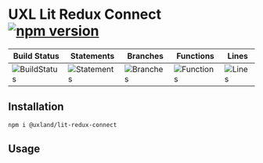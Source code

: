 # UXL Lit Redux Connect [![npm version](https://badge.fury.io/js/%40uxland%2Flit-redux-connect.svg)](https://badge.fury.io/js/%40uxland%2Flit-redux-connect)

| Build Status                                    | Statements                                    | Branches                                  | Functions                                   | Lines                               |
| ----------------------------------------------- | --------------------------------------------- | ----------------------------------------- | ------------------------------------------- | ----------------------------------- |
| ![BuildStatus](https://img.shields.io/badge/Build-Passing-brightgreen.svg "Building Status") | ![Statements](https://img.shields.io/badge/Coverage-44.55%25-red.svg "Make me better!") | ![Branches](https://img.shields.io/badge/Coverage-83.7%25-yellow.svg "Make me better!") | ![Functions](https://img.shields.io/badge/Coverage-32%25-red.svg "Make me better!") | ![Lines](https://img.shields.io/badge/Coverage-44.55%25-red.svg "Make me better!") |

## Installation

`npm i @uxland/lit-redux-connect`

## Usage
